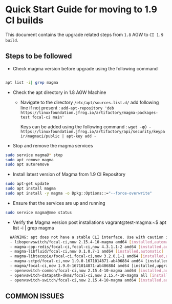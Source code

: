 # Quick Start Guide for moving to 1.9 CI builds

This document contains the upgrade related steps from  `1.8` AGW to `CI 1.9 build`.

## Steps to be followed
* Check magma version before upgrade using the following command

```bash

apt list -i| grep magma

```

* Check the apt directory in 1.8 AGW Machine

  - Navigate to the directory `/etc/apt/sources.list.d/` add following line if not present :
     ```add-apt-repository 'deb https://linuxfoundation.jfrog.io/artifactory/magma-packages-test focal-ci main'```

     Keys can be added using the following command : 
     ```wget -qO - https://linuxfoundation.jfrog.io/artifactory/api/security/keypair/magmaci/public | apt-key add -``` 
 
    
* Stop and remove the magma services 

```bash
sudo service magma@* stop
sudo apt remove magma
sudo apt autoremove

```

* Install latest version of Magma from 1.9 CI Repository 

```bash
sudo apt-get update
sudo apt install magma
sudo apt install -y magma -o Dpkg::Options::="--force-overwrite"
```

 

* Ensure that the services are up and running 

```bash
sudo service magma@mme status
```

* Verify the Magma version post installations 
vagrant@test-magma:~$ apt list -i | grep magma
``` bash
  WARNING: apt does not have a stable CLI interface. Use with caution in scripts.
  - libopenvswitch/focal-ci,now 2.15.4-10-magma amd64 [installed,automatic]
  - magma-cpp-redis/focal-ci,focal-ci,now 4.3.1.1-2 amd64 [installed,automatic]
  - magma-libfluid/focal-ci,now 0.1.0.7-1 amd64 [installed,automatic]
  - magma-libtacopie/focal-ci,focal-ci,now 3.2.0.1-1 amd64 [installed,automatic]
  - magma-sctpd/focal-ci,now 1.9.0-1671014871-ab406884 amd64 [installed,upgradable to: 1.9.0-1671145865-e2385452]
  - magma/focal-ci,now 1.9.0-1671014871-ab406884 amd64 [installed,upgradable to: 1.9.0-1671145865-e2385452]
  - openvswitch-common/focal-ci,now 2.15.4-10-magma amd64 [installed,automatic]
  - openvswitch-datapath-dkms/focal-ci,now 2.15.4-10-magma all [installed,automatic]
  - openvswitch-switch/focal-ci,now 2.15.4-10-magma amd64 [installed,automatic]
```

## COMMON ISSUES

